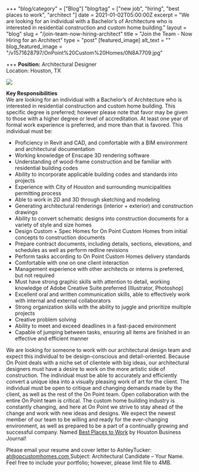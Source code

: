 +++
"blog/category" = ["Blog"]
"blog/tag" = ["new job", "hiring", "best places to work", "architect "]
date = 2021-01-02T05:00:00Z
excerpt = "We are looking for an individual with a Bachelor’s of Architecture who is interested in residential construction and custom home building."
layout = "blog"
slug = "/join-team-now-hiring-architect"
title = "Join the Team - Now Hiring for an Architect"
type = "post"
[featured_image]
alt_text = ""
blog_featured_image = "/v1571628797/OnPoint%20Custom%20Homes/0N8A7709.jpg"

+++
**Position:** Architectural Designer  
Location: Houston, TX

![](https://res.cloudinary.com/onpointcustomhomes/image/upload/v1567200680/OnPoint%20Custom%20Homes/0N8A4557_vjkv1d.jpg)

**Key Responsibilities**  
We are looking for an individual with a Bachelor’s of Architecture who is interested in residential construction and custom home building. This specific degree is preferred; however please note that favor may be given to those with a higher degree or level of accreditation. At least one year of formal work experience is preferred, and more than that is favored. This individual must be:

* Proficiency in Revit and CAD, and comfortable with a BIM environment and architectural documentation
* Working knowledge of Enscape 3D rendering software
* Understanding of wood-frame construction and be familiar with residential building codes
* Ability to incorporate applicable building codes and standards into projects
* Experience with City of Houston and surrounding municipalities permitting process
* Able to work in 2D and 3D through sketching and modeling
* Generating architectural renderings (interior + exterior) and construction drawings
* Ability to convert schematic designs into construction documents for a variety of style and size homes
* Design Custom + Spec Homes for On Point Custom Homes from initial concepts to construction documents
* Prepare contract documents, including details, sections, elevations, and schedules as well as perform redline revisions
* Perform tasks according to On Point Custom Homes delivery standards
* Comfortable with one on one client interaction
* Management experience with other architects or interns is preferred, but not required
* Must have strong graphic skills with attention to detail, working knowledge of Adobe Creative Suite preferred (Illustrator, Photoshop)
* Excellent oral and written communication skills, able to effectively work with internal and external collaborators
* Strong organization skills with the ability to juggle and prioritize multiple projects
* Creative problem solving
* Ability to meet and exceed deadlines in a fast-paced environment
* Capable of jumping between tasks, ensuring all items are finished in an effective and efficient manner

We are looking for someone to work with our architectural design team and expect this individual to be design-conscious and detail-oriented. Because On Point deals with a niche set of clientele with big ideas, our architectural designers must have a desire to work on the more artistic side of construction. The individual must be able to accurately and efficiently convert a unique idea into a visually pleasing work of art for the client. The individual must be open to critique and changing demands made by the client, as well as the rest of the On Point team. Open collaboration with the entire On Point team is critical. The custom home building industry is constantly changing, and here at On Point we strive to stay ahead of the change and work with new ideas and designs. We expect the newest member of our team to be willing and ready for the ever-changing environment, as well as prepared to be a part of a continually growing and successful company. Named [Best Places to Work](https://onpointcustomhomes.com/about-us/recognition/) by Houston Business Journal!

Please email your resume and cover letter to AshleyTucker: [at@opcustomhomes.com ]()Subject: Architectural Candidate – Your Name. Feel free to include your portfolio; however, please limit file to 4MB.